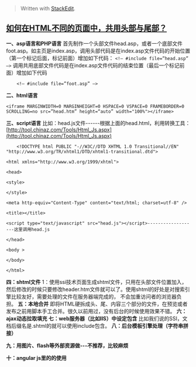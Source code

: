 


> Written with [StackEdit](https://stackedit.io/).

## [如何在HTML不同的页面中，共用头部与尾部？](https://www.cnblogs.com/jtjds/p/5326200.html)

 **一、asp语言和PHP语言**
 首先制作一个头部文件head.asp，或者一个底部文件foot.asp。如主页是index.asp，调用头部代码是在index.asp文件代码的开始位置（第一个标记后面，<head>标记前面）增加如下代码：
`<!– #include file=”head.asp” –>`
调用共用底部文件代码是在index.asp文件代码的结束位置（最后一个标记前面）增加如下代码

	    <!– #include file=”foot.asp” –>
**二、html语言**

    <iframe MARGINWIDTH=0 MARGINHEIGHT=0 HSPACE=0 VSPACE=0 FRAMEBORDER=0 SCROLLING=no src=”head.htm” height=“auto” width="100%"></iframe>
**三、script语言**
比如：head.js文件------根据上面的head.html，利用转换工具：[http://tool.chinaz.com/Tools/Html_Js.aspx](http://tool.chinaz.com/Tools/Html_Js.aspx)

	    <!DOCTYPE html PUBLIC "-//W3C//DTD XHTML 1.0 Transitional//EN" "http://www.w3.org/TR/xhtml1/DTD/xhtml1-transitional.dtd">

	<html xmlns="http://www.w3.org/1999/xhtml">

	<head>

	<style>

	</style>

	<meta http-equiv="Content-Type" content="text/html; charset=utf-8" />

	<title></title>

	<script type="text/javascript" src="head.js"></script>-------------------这里调用head.js

	</head>

	<body >

	</body>

	</html>

**四：shtml文件**
1：使用ssi技术页面生成shtml文件，只用在头部文件位置加入<!--#include file="header.htm" -->，然后修改的时候只要修改header.htm文件就可以了。使用shtml的好处是对搜索引擎比较友好，需要处理的文件在服务器端完成的， 不会加重访问者的浏览器负担。
**五：本地合并**
即将HTML硬拆成头、尾、内容三个部分的文件，在预览或者发布之前用脚本手工合并。很久以前用过，没有后台的时候使用效果不错。
**六：ajax动态拉取填充**
**七：web服务器（比如IIS）中设定包含**
比如我们说的SSI，文档后缀名是.shtml的就可以使用include包含。
**八：后台模板引擎处理（字符串拼接）**

**九：用图片、flash等外部资源做---不推荐，比较麻烦**

**十：angular js里的<ng-include>的使用**